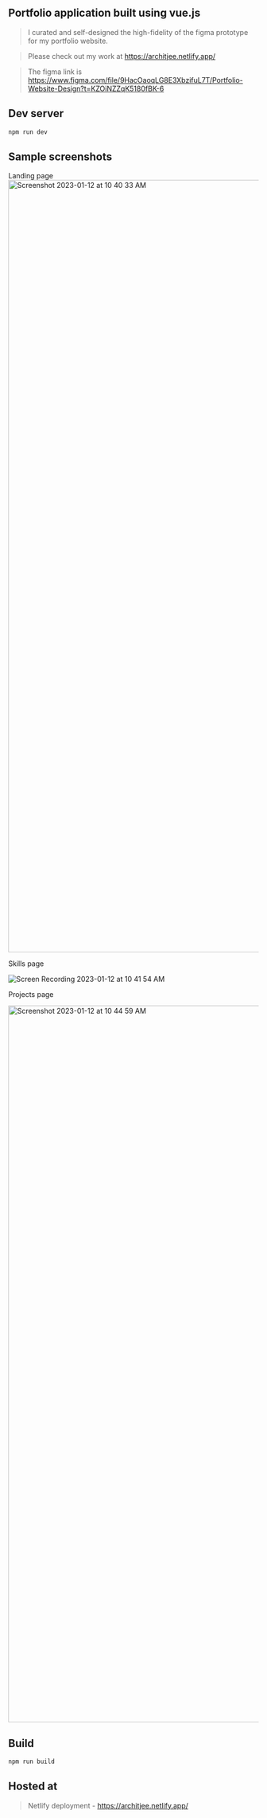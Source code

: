 ## Portfolio application built using vue.js

> I curated and self-designed the high-fidelity of the figma prototype for my portfolio website.

> Please check out my work at https://architjee.netlify.app/

> The figma link is https://www.figma.com/file/9HacOaoqLG8E3XbzifuL7T/Portfolio-Website-Design?t=KZOiNZZqK5180fBK-6

## Dev server
```bash
npm run dev
```

## Sample screenshots

Landing page
<img width="1552" alt="Screenshot 2023-01-12 at 10 40 33 AM" src="https://user-images.githubusercontent.com/32292295/211982548-5b8332d3-4fa3-4d57-9fd2-5fe31437a77a.png">

Skills page

![Screen Recording 2023-01-12 at 10 41 54 AM](https://user-images.githubusercontent.com/32292295/211982905-6fbb7357-61a1-466a-832c-0ac1f939cea0.gif)

Projects page

<img width="1440" alt="Screenshot 2023-01-12 at 10 44 59 AM" src="https://user-images.githubusercontent.com/32292295/211983046-7d86b4ca-fa6e-455f-b59d-0d30293798ee.png">


## Build
```bash
npm run build
```

## Hosted at 
> Netlify deployment - https://architjee.netlify.app/

